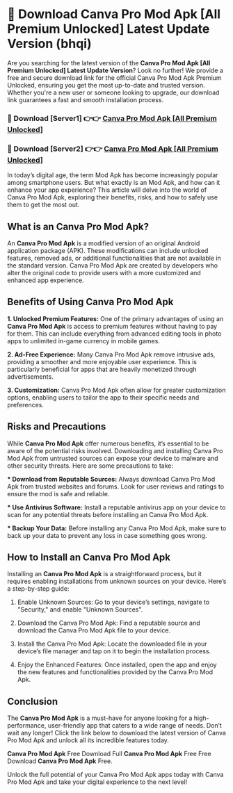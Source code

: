 # 🤖 Download Canva Pro Mod Apk [All Premium Unlocked] Latest Update Version (bhqi)

Are you searching for the latest version of the <strong>Canva Pro Mod Apk [All Premium Unlocked] Latest Update Version</strong>? Look no further! We provide a free and secure download link for the official Canva Pro Mod Apk Premium Unlocked, ensuring you get the most up-to-date and trusted version. Whether you're a new user or someone looking to upgrade, our download link guarantees a fast and smooth installation process.


<h3>📌 Download [Server1] 👉👉 <a href="https://hapymods.com?title=Canva+Pro+Mod+Apk&ref=3B1">Canva Pro Mod Apk [All Premium Unlocked]</a></h3>

<h3>📌 Download [Server2] 👉👉 <a href="https://hapymods.com?title=Canva+Pro+Mod+Apk&ref=3B1">Canva Pro Mod Apk [All Premium Unlocked]</a></h3>


In today’s digital age, the term Mod Apk has become increasingly popular among smartphone users. But what exactly is an Mod Apk, and how can it enhance your app experience? This article will delve into the world of Canva Pro Mod Apk, exploring their benefits, risks, and how to safely use them to get the most out.


<h2>What is an Canva Pro Mod Apk?</h2>

An <strong>Canva Pro Mod Apk</strong> is a modified version of an original Android application package (APK). These modifications can include unlocked features, removed ads, or additional functionalities that are not available in the standard version. Canva Pro Mod Apk are created by developers who alter the original code to provide users with a more customized and enhanced app experience.


<h2>Benefits of Using Canva Pro Mod Apk</h2>

<strong> 1. Unlocked Premium Features:</strong> One of the primary advantages of using an <strong>Canva Pro Mod Apk</strong> is access to premium features without having to pay for them. This can include everything from advanced editing tools in photo apps to unlimited in-game currency in mobile games.

<strong> 2. Ad-Free Experience:</strong> Many Canva Pro Mod Apk remove intrusive ads, providing a smoother and more enjoyable user experience. This is particularly beneficial for apps that are heavily monetized through advertisements.

<strong> 3. Customization:</strong> Canva Pro Mod Apk often allow for greater customization options, enabling users to tailor the app to their specific needs and preferences.


<h2>Risks and Precautions</h2>

While <strong>Canva Pro Mod Apk</strong> offer numerous benefits, it’s essential to be aware of the potential risks involved. Downloading and installing Canva Pro Mod Apk from untrusted sources can expose your device to malware and other security threats. Here are some precautions to take:

<strong> * Download from Reputable Sources:</strong> Always download Canva Pro Mod Apk from trusted websites and forums. Look for user reviews and ratings to ensure the mod is safe and reliable.

<strong> * Use Antivirus Software:</strong> Install a reputable antivirus app on your device to scan for any potential threats before installing an Canva Pro Mod Apk.

<strong> * Backup Your Data:</strong> Before installing any Canva Pro Mod Apk, make sure to back up your data to prevent any loss in case something goes wrong.


<h2>How to Install an Canva Pro Mod Apk</h2>

Installing an <strong>Canva Pro Mod Apk</strong> is a straightforward process, but it requires enabling installations from unknown sources on your device. Here’s a step-by-step guide:

 1. Enable Unknown Sources: Go to your device’s settings, navigate to "Security," and enable "Unknown Sources".

 2. Download the Canva Pro Mod Apk: Find a reputable source and download the Canva Pro Mod Apk file to your device.

 3. Install the Canva Pro Mod Apk: Locate the downloaded file in your device’s file manager and tap on it to begin the installation process.

 4. Enjoy the Enhanced Features: Once installed, open the app and enjoy the new features and functionalities provided by the Canva Pro Mod Apk.


<h2><strong>Conclusion</strong></h2>

The <strong>Canva Pro Mod Apk</strong> is a must-have for anyone looking for a high-performance, user-friendly app that caters to a wide range of needs. Don’t wait any longer! Click the link below to download the latest version of Canva Pro Mod Apk and unlock all its incredible features today.

<strong>Canva Pro Mod Apk</strong> Free Download Full <strong>Canva Pro Mod Apk</strong> Free Free Download <strong>Canva Pro Mod Apk</strong> Free.

Unlock the full potential of your Canva Pro Mod Apk apps today with Canva Pro Mod Apk and take your digital experience to the next level!